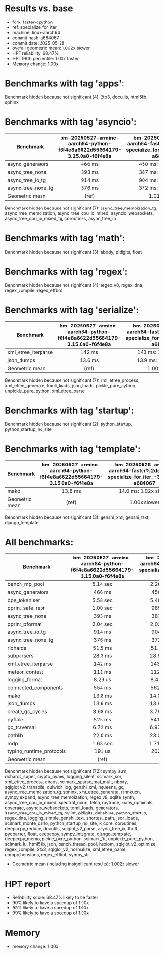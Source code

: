 # Results vs. base

- fork: faster-cpython
- ref: specialize_for_iter_
- machine: linux-aarch64
- commit hash: a684067
- commit date: 2025-05-28
- overall geometric mean: 1.002x slower
- HPT reliability: 68.47%
- HPT 99th percentile: 1.00x faster
- Memory change: 1.00x

Benchmarks with tag 'apps':
===========================

Benchmark hidden because not significant (4): 2to3, docutils, html5lib, sphinx

Benchmarks with tag 'asyncio':
==============================

| Benchmark          | bm-20250527-arminc-aarch64-python-f6f4e8a6622d55664179-3.15.0a0-f6f4e8a | bm-20250528-arminc-aarch64-faster%2dcpython-specialize_for_iter_-3.15.0a0-a684067 |
|--------------------|:-----------------------------------------------------------------------:|:---------------------------------------------------------------------------------:|
| async_generators   | 466 ms                                                                  | 450 ms: 1.03x faster                                                              |
| async_tree_none    | 393 ms                                                                  | 387 ms: 1.01x faster                                                              |
| async_tree_io_tg   | 914 ms                                                                  | 904 ms: 1.01x faster                                                              |
| async_tree_none_tg | 376 ms                                                                  | 372 ms: 1.01x faster                                                              |
| Geometric mean     | (ref)                                                                   | 1.01x faster                                                                      |

Benchmark hidden because not significant (7): async_tree_memoization_tg, async_tree_memoization, async_tree_cpu_io_mixed, asyncio_websockets, async_tree_cpu_io_mixed_tg, coroutines, async_tree_io

Benchmarks with tag 'math':
===========================

Benchmark hidden because not significant (3): nbody, pidigits, float

Benchmarks with tag 'regex':
============================

Benchmark hidden because not significant (4): regex_v8, regex_dna, regex_compile, regex_effbot

Benchmarks with tag 'serialize':
================================

| Benchmark           | bm-20250527-arminc-aarch64-python-f6f4e8a6622d55664179-3.15.0a0-f6f4e8a | bm-20250528-arminc-aarch64-faster%2dcpython-specialize_for_iter_-3.15.0a0-a684067 |
|---------------------|:-----------------------------------------------------------------------:|:---------------------------------------------------------------------------------:|
| xml_etree_iterparse | 142 ms                                                                  | 143 ms: 1.01x slower                                                              |
| json_dumps          | 13.6 ms                                                                 | 13.9 ms: 1.02x slower                                                             |
| Geometric mean      | (ref)                                                                   | 1.00x slower                                                                      |

Benchmark hidden because not significant (7): xml_etree_process, xml_etree_generate, tomli_loads, json_loads, pickle_pure_python, unpickle_pure_python, xml_etree_parse

Benchmarks with tag 'startup':
==============================

Benchmark hidden because not significant (2): python_startup, python_startup_no_site

Benchmarks with tag 'template':
===============================

| Benchmark      | bm-20250527-arminc-aarch64-python-f6f4e8a6622d55664179-3.15.0a0-f6f4e8a | bm-20250528-arminc-aarch64-faster%2dcpython-specialize_for_iter_-3.15.0a0-a684067 |
|----------------|:-----------------------------------------------------------------------:|:---------------------------------------------------------------------------------:|
| mako           | 13.8 ms                                                                 | 14.0 ms: 1.02x slower                                                             |
| Geometric mean | (ref)                                                                   | 1.00x slower                                                                      |

Benchmark hidden because not significant (3): genshi_xml, genshi_text, django_template

All benchmarks:
===============

| Benchmark                | bm-20250527-arminc-aarch64-python-f6f4e8a6622d55664179-3.15.0a0-f6f4e8a | bm-20250528-arminc-aarch64-faster%2dcpython-specialize_for_iter_-3.15.0a0-a684067 |
|--------------------------|:-----------------------------------------------------------------------:|:---------------------------------------------------------------------------------:|
| bench_mp_pool            | 5.14 sec                                                                | 2.26 sec: 2.28x faster                                                            |
| async_generators         | 466 ms                                                                  | 450 ms: 1.03x faster                                                              |
| bpe_tokeniser            | 5.58 sec                                                                | 5.40 sec: 1.03x faster                                                            |
| pprint_safe_repr         | 1.00 sec                                                                | 985 ms: 1.02x faster                                                              |
| async_tree_none          | 393 ms                                                                  | 387 ms: 1.01x faster                                                              |
| pprint_pformat           | 2.04 sec                                                                | 2.02 sec: 1.01x faster                                                            |
| async_tree_io_tg         | 914 ms                                                                  | 904 ms: 1.01x faster                                                              |
| async_tree_none_tg       | 376 ms                                                                  | 372 ms: 1.01x faster                                                              |
| richards                 | 51.5 ms                                                                 | 51.1 ms: 1.01x faster                                                             |
| subparsers               | 28.3 ms                                                                 | 28.5 ms: 1.01x slower                                                             |
| xml_etree_iterparse      | 142 ms                                                                  | 143 ms: 1.01x slower                                                              |
| meteor_contest           | 111 ms                                                                  | 112 ms: 1.01x slower                                                              |
| logging_format           | 8.29 us                                                                 | 8.41 us: 1.01x slower                                                             |
| connected_components     | 554 ms                                                                  | 562 ms: 1.02x slower                                                              |
| mako                     | 13.8 ms                                                                 | 14.0 ms: 1.02x slower                                                             |
| json_dumps               | 13.6 ms                                                                 | 13.9 ms: 1.02x slower                                                             |
| create_gc_cycles         | 3.68 ms                                                                 | 3.78 ms: 1.03x slower                                                             |
| pyflate                  | 525 ms                                                                  | 541 ms: 1.03x slower                                                              |
| gc_traversal             | 6.72 ms                                                                 | 6.97 ms: 1.04x slower                                                             |
| pathlib                  | 22.0 ms                                                                 | 23.0 ms: 1.05x slower                                                             |
| mdp                      | 1.63 sec                                                                | 1.71 sec: 1.05x slower                                                            |
| typing_runtime_protocols | 191 us                                                                  | 202 us: 1.06x slower                                                              |
| Geometric mean           | (ref)                                                                   | 1.01x faster                                                                      |

Benchmark hidden because not significant (72): sympy_sum, richards_super, crypto_pyaes, logging_silent, scimark_sor, xml_etree_process, chaos, scimark_sparse_mat_mult, nbody, sqlglot_v2_transpile, dulwich_log, genshi_xml, nqueens, go, async_tree_memoization_tg, sphinx, xml_etree_generate, fannkuch, sympy_expand, async_tree_memoization, regex_v8, sqlite_synth, async_tree_cpu_io_mixed, spectral_norm, telco, raytrace, many_optionals, coverage, asyncio_websockets, tomli_loads, generators, async_tree_cpu_io_mixed_tg, pylint, pidigits, deltablue, python_startup, regex_dna, logging_simple, genshi_text, shortest_path, json_loads, scimark_monte_carlo, python_startup_no_site, k_core, coroutines, deepcopy_reduce, docutils, sqlglot_v2_parse, async_tree_io, thrift, pycparser, float, deepcopy, sympy_integrate, django_template, deepcopy_memo, pickle_pure_python, scimark_fft, unpickle_pure_python, scimark_lu, html5lib, json, bench_thread_pool, hexiom, sqlglot_v2_optimize, regex_compile, 2to3, sqlglot_v2_normalize, xml_etree_parse, comprehensions, regex_effbot, sympy_str

- Geometric mean (including insignificant results): 1.002x slower

# HPT report

- Reliability score: 68.47% likely to be faster
- 90% likely to have a speedup of 1.00x
- 95% likely to have a speedup of 1.00x
- 99% likely to have a speedup of 1.00x

# Memory
- memory change: 1.00x